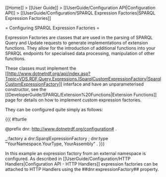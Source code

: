 [[Home]] > [[User Guide]] > [[UserGuide/Configuration API|Configuration API]] > [[UserGuide/Configuration/SPARQL Expression Factories|SPARQL Expression Factories]]

= Configuring SPARQL Expression Factories =

Expression Factories are classes that are used in the parsing of SPARQL Query and Update requests to generate implementations of extension functions. They allow for the introduction of additional functions into your SPARQL endpoints for specialised data processing, manipulation of other functions.

These classes must implement the [[http://www.dotnetrdf.org/api/index.asp?Topic=VDS.RDF.Query.Expressions.ISparqlCustomExpressionFactory|SparqlCustomExpressionFactory]] interface and have an unparameterised constructor, see the [[DeveloperGuide/SPARQL/Extension%20Functions|Extension Functions]] page for details on how to implement custom expression factories.

They can be configured quite simply as follows:

{{{
#!turtle

@prefix dnr: <http://www.dotnetrdf.org/configuration#> .

_:factory a dnr:SparqlExpressionFactory ;
  dnr:type "YourNamespace.YourType, YourAssembly" .
}}}

In this example an expression factory from an external namespace is configured. As described in [[UserGuide/Configuration/HTTP Handlers|Configuration API - HTTP Handlers]] expression factories can be attached to HTTP Handlers using the ##dnr:expressionFactory## property.